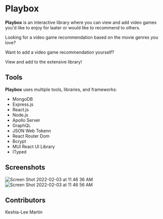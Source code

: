 # Playbox

<b>Playbox</b> is an interactive library where you can view and add video games you'd like to enjoy for laater or would like to recommend to others.

Looking for a video game recommendation based on the movie genres you love?

Want to add a video game recommendation yourself?

View and add to the extensive library!

## Tools
<b>Playbox</b> uses multiple tools, libraries, and frameworks:

- MongoDB
- Express.js
- React.js
- Node.js
- Apollo Server
- GraphQL
- JSON Web Tokenn
- React Router Dom
- Bcrypt
- MUI React UI Library
- ITyped

## Screenshots

![Screen Shot 2022-02-03 at 11 46 36 AM](https://user-images.githubusercontent.com/40374896/152389149-cba783af-b965-4990-ad6c-ab9f6449d314.png)
![Screen Shot 2022-02-03 at 11 46 56 AM](https://user-images.githubusercontent.com/40374896/152389157-08b87d6d-92f1-4d35-8e87-bea74ea16d38.png)


## Contributors

Keshia-Lee Martin

